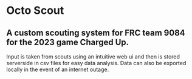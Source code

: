 <h1>Octo Scout</h1>
<h2>A custom scouting system for FRC team 9084 for the 2023 game Charged Up.</h2>
<p></p>Input is taken from scouts using an intuitive web ui and then is stored serverside in csv files for easy data analysis. Data can also be exported locally in the event of an internet outage.</p>
